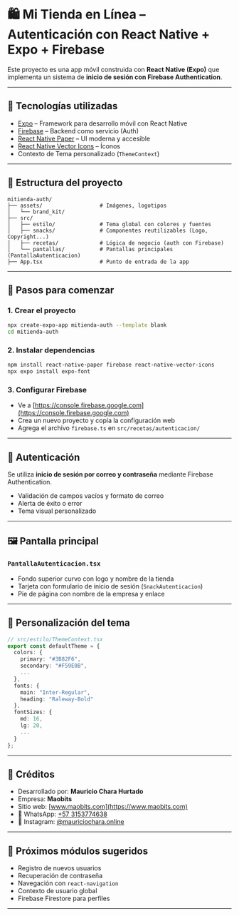 # 🛍️ Mi Tienda en Línea – Autenticación con React Native + Expo + Firebase

Este proyecto es una app móvil construida con **React Native (Expo)** que implementa un sistema de **inicio de sesión con Firebase Authentication**.

---

## 📱 Tecnologías utilizadas

- [Expo](https://expo.dev/) – Framework para desarrollo móvil con React Native
- [Firebase](https://firebase.google.com/) – Backend como servicio (Auth)
- [React Native Paper](https://callstack.github.io/react-native-paper/) – UI moderna y accesible
- [React Native Vector Icons](https://github.com/oblador/react-native-vector-icons) – Íconos
- Contexto de Tema personalizado (`ThemeContext`)

---

## 🧱 Estructura del proyecto

```
mitienda-auth/
├── assets/                  # Imágenes, logotipos
│   └── brand_kit/
├── src/
│   ├── estilo/              # Tema global con colores y fuentes
│   ├── snacks/              # Componentes reutilizables (Logo, Copyright...)
│   ├── recetas/             # Lógica de negocio (auth con Firebase)
│   └── pantallas/           # Pantallas principales (PantallaAutenticacion)
├── App.tsx                  # Punto de entrada de la app
```

---

## 🚀 Pasos para comenzar

### 1. Crear el proyecto

```bash
npx create-expo-app mitienda-auth --template blank
cd mitienda-auth
```

### 2. Instalar dependencias

```bash
npm install react-native-paper firebase react-native-vector-icons
npx expo install expo-font
```

### 3. Configurar Firebase

- Ve a [https://console.firebase.google.com](https://console.firebase.google.com)
- Crea un nuevo proyecto y copia la configuración web
- Agrega el archivo `firebase.ts` en `src/recetas/autenticacion/`

---

## 🔑 Autenticación

Se utiliza **inicio de sesión por correo y contraseña** mediante Firebase Authentication.

- Validación de campos vacíos y formato de correo
- Alerta de éxito o error
- Tema visual personalizado

---

## 🖼️ Pantalla principal

### `PantallaAutenticacion.tsx`

- Fondo superior curvo con logo y nombre de la tienda
- Tarjeta con formulario de inicio de sesión (`SnackAutenticacion`)
- Pie de página con nombre de la empresa y enlace

---

## 🧠 Personalización del tema

```ts
// src/estilo/ThemeContext.tsx
export const defaultTheme = {
  colors: {
    primary: "#3B82F6",
    secondary: "#F59E0B",
    ...
  },
  fonts: {
    main: "Inter-Regular",
    heading: "Raleway-Bold"
  },
  fontSizes: {
    md: 16,
    lg: 20,
    ...
  }
};
```

---

## 🔗 Créditos

- Desarrollado por: **Mauricio Chara Hurtado**
- Empresa: **Maobits**
- Sitio web: [www.maobits.com](https://www.maobits.com)
- 📱 WhatsApp: [+57 3153774638](https://wa.me/573153774638)
- 📸 Instagram: [@mauriciochara.online](https://instagram.com/mauriciochara.online)

---

## 📌 Próximos módulos sugeridos

- Registro de nuevos usuarios
- Recuperación de contraseña
- Navegación con `react-navigation`
- Contexto de usuario global
- Firebase Firestore para perfiles

---
